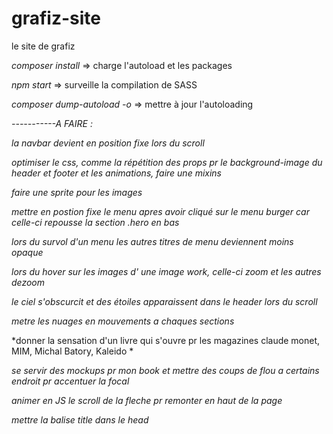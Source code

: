 # grafiz-site
le site de grafiz

*composer install* => charge l'autoload et les packages

*npm start* => surveille la compilation de SASS

*composer dump-autoload -o* => mettre à jour l'autoloading




*-----------A FAIRE :*

*la navbar devient en position fixe lors du scroll*

*optimiser le css, comme la répétition des props pr le background-image du header et footer et les animations, faire une mixins*

*faire une sprite pour les images*

*mettre en postion fixe le menu apres avoir cliqué sur le menu burger car celle-ci repousse la section .hero en bas*

*lors du survol d'un menu les autres titres de menu deviennent moins opaque*

*lors du hover sur les images d' une image work, celle-ci zoom et les autres dezoom*

*le ciel s'obscurcit et des étoiles apparaissent dans le header lors du scroll*

*metre les nuages en mouvements a chaques sections*

*donner la sensation d'un livre qui s'ouvre pr les magazines claude monet, MIM, Michal Batory, Kaleido *

*se servir des mockups pr mon book et mettre des coups de flou a certains endroit pr accentuer la focal*

*animer en JS le scroll de la fleche pr remonter en haut de la page*

*mettre la balise title dans le head*